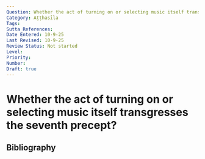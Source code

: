 ```yaml
---
Question: Whether the act of turning on or selecting music itself transgresses the seventh precept?
Category: Aṭṭhasīla
Tags: 
Sutta References: 
Date Entered: 10-9-25
Last Revised: 10-9-25
Review Status: Not started
Level: 
Priority: 
Number: 
Draft: true
---
```


# Whether the act of turning on or selecting music itself transgresses the seventh precept?

## Bibliography

<!-- 

Notes:



-->